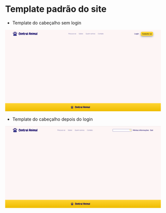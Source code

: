 # Template padrão do site

- Template do cabeçalho sem login

![Template inicial](img/initial-template.png)

- Template do cabeçalho depois do login

![Template logado](img/logged-template.png)
